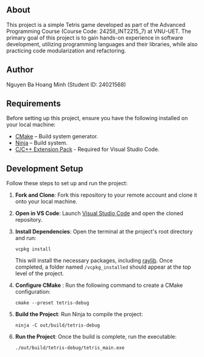 ## About
This project is a simple Tetris game developed as part of the Advanced Programming Course (Course Code: 2425II_INT2215_7) at VNU-UET. The primary goal of this project is to gain hands-on experience in software development, utilizing programming languages and their libraries, while also practicing code modularization and refactoring.

## Author
Nguyen Ba Hoang Minh (Student ID: 24021568)

## Requirements
Before setting up this project, ensure you have the following installed on your local machine:
- [CMake](https://cmake.org/download/) – Build system generator.
- [Ninja](https://github.com/ninja-build/ninja/releases) – Build system.
- [C/C++ Extension Pack](https://marketplace.visualstudio.com/items?itemName=ms-vscode.cpptools-extension-pack) - Required for Visual Studio Code.

## Development Setup
Follow these steps to set up and run the project:

1. **Fork and Clone**: Fork this repository to your remote account and clone it onto your local machine. 
2. **Open in VS Code**: Launch [Visual Studio Code](https://code.visualstudio.com/) and open the cloned repository.
3. **Install Dependencies**: Open the terminal at the project's root directory and run:

    ```
    vcpkg install
    ```

    This will install the necessary packages, including [raylib](https://www.raylib.com/). Once completed, a folder named `/vcpkg_installed` should appear at the top level of the project.

4. **Configure CMake** : Run the following command to create a CMake configuration: 

    ```
    cmake --preset tetris-debug
    ```

5. **Build the Project**: Run Ninja to compile the project: 

    ```
    ninja -C out/build/tetris-debug
    ```

6. **Run the Project**: Once the build is complete, run the executable: 

    ```
    ./out/build/tetris-debug/tetris_main.exe
    ```